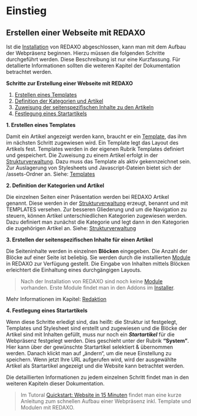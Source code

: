 # Einstieg

## Erstellen einer Webseite mit REDAXO

Ist die [Installation](/{{path}}/{{version}}/installation) von REDAXO abgeschlossen, kann man mit dem Aufbau der Webpräsenz beginnen. Hierzu müssen die folgenden Schritte durchgeführt werden. Diese Beschreibung ist nur eine Kurzfassung. Für detallierte Informationen sollten die weiteren Kapitel der Dokumentation betrachtet werden.

**Schritte zur Erstellung einer Webseite mit REDAXO**

1. [Erstellen eines Templates](#template)
2. [Definition der Kategorien und Artikel](#defkatart)
3. [Zuweisung der seitenspezifischen Inhalte zu den Artikeln](#zuweisung)
4. [Festlegung eines Startartikels](#startartikel)

<a name="template"></a>
**1. Erstellen eines Templates**

Damit ein Artikel angezeigt werden kann, braucht er ein [Template](/{{path}}/{{version}}/templates), das ihm im nächsten Schritt zugewiesen wird. Ein Template legt das Layout des Artikels fest. Templates werden in der eigenen Rubrik Templates definiert und gespeichert. Die Zuweisung zu einem Artikel erfolgt in der [Strukturverwaltung](/{{path}}/{{version}}/strukturverwaltung). Dazu muss das Template als aktiv gekennzeichnet sein. Zur Auslagerung von Stylesheets und Javascript-Dateien bietet sich der /assets-Ordner an.
Siehe: [Templates](/{{path}}/{{version}}/templates)

<a name="defkatart"></a>
**2. Definition der Kategorien und Artikel**

Die einzelnen Seiten einer Präsentation werden bei REDAXO Artikel genannt. Diese werden in der [Strukturverwaltung](/{{path}}/{{version}}/strukturverwaltung) erzeugt, benannt und mit TEMPLATES versehen. Zur besseren Gliederung und um die Navigation zu steuern, können Artikel unterschiedlichen Kategorien zugewiesen werden. Dazu definiert man zunächst die Kategorie und legt dann in den Kategorien die zugehörigen Artikel an.
Siehe: [Strukturverwaltung](/{{path}}/{{version}}/strukturverwaltung)

<a name="zuweisung"></a>
**3. Erstellen der seitenspezifischen Inhalte für einen Artikel**

Die Seiteninhalte werden in einzelnen **Blöcken** eingegeben. Die Anzahl der Blöcke auf einer Seite ist beliebig. Sie werden durch die installierten [Module](/{{path}}/{{version}}/module) in REDAXO zur Verfügung gestellt. Die Eingabe von Inhalten mittels Blöcken erleichtert die Einhaltung eines durchgängigen Layouts.

> Nach der Installation von REDAXO sind noch keine [Module](/{{path}}/{{version}}/module) vorhanden. Erste Module findet man in den Addons im [Installer](/{{path}}/{{version}}/installer).

Mehr Informationen im Kapitel: [Redaktion](/{{path}}/{{version}}/redaktion)

<a name="startartikel"></a>
**4. Festlegung eines Startartikels**

Wenn diese Schritte erledigt sind, das heißt: die Struktur ist festgelegt, Templates und Stylesheet sind erstellt und zugewiesen und die Blöcke der Artikel sind mit Inhalten gefüllt, muss nur noch ein ***Startartikel*** für die Webpräsenz festgelegt werden. Dies geschieht unter der Rubrik **“System”**.  Hier kann über der gewünschte Startartikel selektiert & übernommen werden. Danach klickt man auf „ändern“, um die neue Einstellung zu speichern. Wenn jetzt Ihre URL aufgerufen wird, wird der ausgewählte Artikel als Startartikel angezeigt und die Website kann betrachtet werden.

Die detaillierten Informationen zu jedem einzelnen Schritt findet man in den weiteren Kapiteln dieser Dokumentation.

> Im Tutoral [Quickstart: Website in 15 Minuten](/{{path}}/{{version}}/tutorial-quickstart) findet man eine kurze Anleitung zum schnellen Aufbau einer Webpräsenz inkl. Template und Modulen mit REDAXO.
